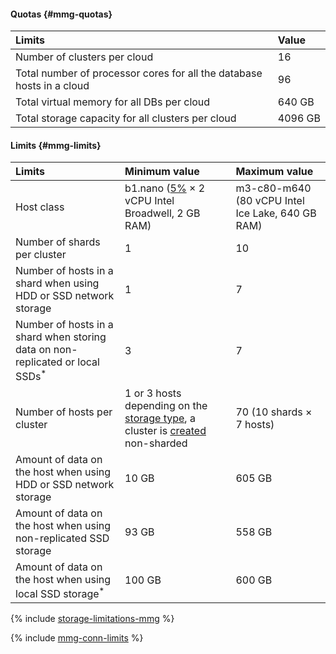 #### Quotas {#mmg-quotas}

| Limits | Value |
| :------------------------------------------------------------------------------- | :--------- |
| Number of clusters per cloud | 16 |
| Total number of processor cores for all the database hosts in a cloud | 96 |
| Total virtual memory for all DBs per cloud | 640 GB |
| Total storage capacity for all clusters per cloud | 4096 GB |

#### Limits {#mmg-limits}

| Limits | Minimum value | Maximum value |
| :----------------------------------------------------------------------------------------------------------------- | :------------------------------------------------------------------------------------------------- | :------------------------------------------------- |
| Host class | b1.nano ([5%](../../compute/concepts/performance-levels.md) × 2 vCPU Intel Broadwell, 2 GB RAM) | m3-c80-m640 (80 vCPU Intel Ice Lake, 640 GB RAM) |
| Number of shards per cluster | 1 | 10 |
| Number of hosts in a shard when using HDD or SSD network storage | 1 | 7 |
| Number of hosts in a shard when storing data on non-replicated or local SSDs<sup>*</sup> | 3 | 7 |
| Number of hosts per cluster | 1 or 3 hosts depending on the [storage type](../../managed-mongodb/concepts/storage.md#storage-type-selection), a cluster is [created](../../managed-mongodb/operations/cluster-create.md) non-sharded | 70 (10 shards × 7 hosts) |
| Amount of data on the host when using HDD or SSD network storage | 10 GB | 605 GB |
| Amount of data on the host when using non-replicated SSD storage | 93 GB | 558 GB |
| Amount of data on the host when using local SSD storage<sup>*</sup> | 100 GB | 600 GB |

{% include [storage-limitations-mmg](./mmg/storage-limitations-note.md) %}

{% include [mmg-conn-limits](mmg-conn-limits.md) %}

